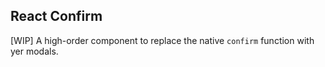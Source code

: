 ## React Confirm
[WIP] A high-order component to replace the native `confirm` function with yer modals.